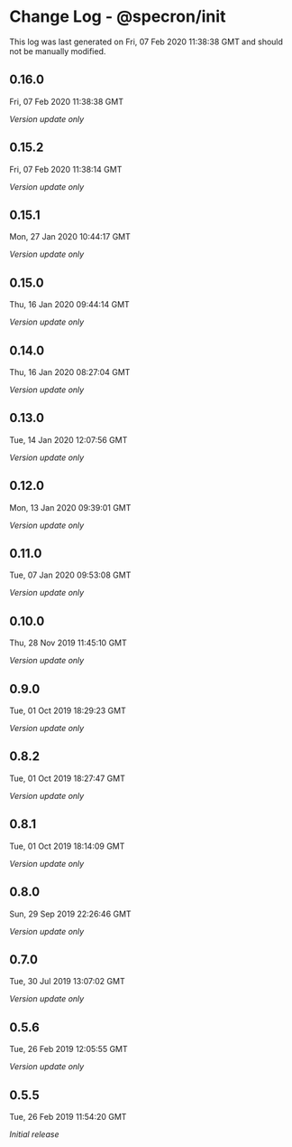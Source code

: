 # Change Log - @specron/init

This log was last generated on Fri, 07 Feb 2020 11:38:38 GMT and should not be manually modified.

## 0.16.0
Fri, 07 Feb 2020 11:38:38 GMT

*Version update only*

## 0.15.2
Fri, 07 Feb 2020 11:38:14 GMT

*Version update only*

## 0.15.1
Mon, 27 Jan 2020 10:44:17 GMT

*Version update only*

## 0.15.0
Thu, 16 Jan 2020 09:44:14 GMT

*Version update only*

## 0.14.0
Thu, 16 Jan 2020 08:27:04 GMT

*Version update only*

## 0.13.0
Tue, 14 Jan 2020 12:07:56 GMT

*Version update only*

## 0.12.0
Mon, 13 Jan 2020 09:39:01 GMT

*Version update only*

## 0.11.0
Tue, 07 Jan 2020 09:53:08 GMT

*Version update only*

## 0.10.0
Thu, 28 Nov 2019 11:45:10 GMT

*Version update only*

## 0.9.0
Tue, 01 Oct 2019 18:29:23 GMT

*Version update only*

## 0.8.2
Tue, 01 Oct 2019 18:27:47 GMT

*Version update only*

## 0.8.1
Tue, 01 Oct 2019 18:14:09 GMT

*Version update only*

## 0.8.0
Sun, 29 Sep 2019 22:26:46 GMT

*Version update only*

## 0.7.0
Tue, 30 Jul 2019 13:07:02 GMT

*Version update only*

## 0.5.6
Tue, 26 Feb 2019 12:05:55 GMT

*Version update only*

## 0.5.5
Tue, 26 Feb 2019 11:54:20 GMT

*Initial release*

